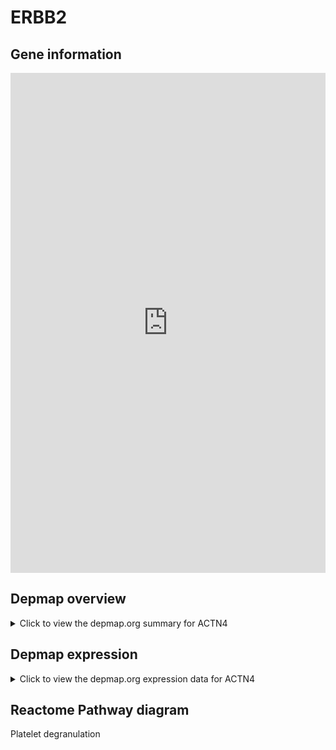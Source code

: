 <h1>ERBB2</h1>

<h2>Gene information</h2>
<iframe src="https://depmap.org/portal/gene/ACTN4?tab=about" style="border:none;width:100%;height:800px"></iframe>

<h2>Depmap overview</h2>
<details>
  <summary>Click to view the depmap.org summary for ACTN4</summary>
  <iframe src="https://depmap.org/portal/gene/ACTN4?tab=overview" style="border:none;width:100%;height:800px"></iframe>
</details>

<h2>Depmap expression</h2>
<details>
  <summary>Click to view the depmap.org expression data for ACTN4</summary>
  <iframe src="https://depmap.org/portal/gene/ACTN4?tab=characterization" style="border:none;width:100%;height:800px"></iframe>
</details>



<h2>Reactome Pathway diagram</h2>
Platelet degranulation 
<div id="diagramHolder"></div>

<script>
    //Creating the Reactome Diagram widget
    //Take into account a proxy needs to be set up in your server side pointing to www.reactome.org
    function onReactomeDiagramReady(){  //This function is automatically called when the widget code is ready to be used
        var diagram = Reactome.Diagram.create({
            "placeHolder" : "diagramHolder",
            "width" : 900,
            "height" : 500
        });

        //Initialising it to the "Hemostasis" pathway
        diagram.loadDiagram("R-HSA-114608");

        //Adding different listeners

        diagram.onDiagramLoaded(function (loaded) {
            console.info("Loaded ", loaded);
            diagram.flagItems("BAD");
	    diagram.flagItems("Q92934");
            if (loaded == "R-HSA-114608") diagram.selectItem("R-HSA-114608");
        });

     }
</script>



